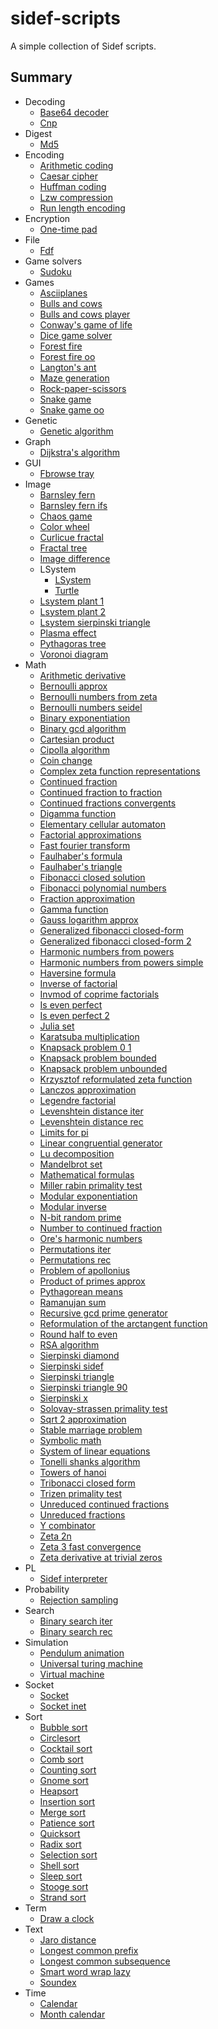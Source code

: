 # sidef-scripts

A simple collection of Sidef scripts.

## Summary

* Decoding
    * [Base64 decoder](./Decoding/base64_decoder.sf)
    * [Cnp](./Decoding/cnp.sf)
* Digest
    * [Md5](./Digest/md5.sf)
* Encoding
    * [Arithmetic coding](./Encoding/arithmetic_coding.sf)
    * [Caesar cipher](./Encoding/caesar_cipher.sf)
    * [Huffman coding](./Encoding/huffman_coding.sf)
    * [Lzw compression](./Encoding/lzw_compression.sf)
    * [Run length encoding](./Encoding/run_length_encoding.sf)
* Encryption
    * [One-time pad](./Encryption/one-time_pad.sf)
* File
    * [Fdf](./File/fdf.sf)
* Game solvers
    * [Sudoku](./Game%20solvers/sudoku.sf)
* Games
    * [Asciiplanes](./Games/asciiplanes.sf)
    * [Bulls and cows](./Games/bulls_and_cows.sf)
    * [Bulls and cows player](./Games/bulls_and_cows_player.sf)
    * [Conway's game of life](./Games/conway_s_game_of_life.sf)
    * [Dice game solver](./Games/dice_game_solver.sf)
    * [Forest fire](./Games/forest_fire.sf)
    * [Forest fire oo](./Games/forest_fire_oo.sf)
    * [Langton's ant](./Games/langton_s_ant.sf)
    * [Maze generation](./Games/maze_generation.sf)
    * [Rock-paper-scissors](./Games/rock-paper-scissors.sf)
    * [Snake game](./Games/snake_game.sf)
    * [Snake game oo](./Games/snake_game_oo.sf)
* Genetic
    * [Genetic algorithm](./Genetic/genetic_algorithm.sf)
* Graph
    * [Dijkstra's algorithm](./Graph/dijkstra_s_algorithm.sf)
* GUI
    * [Fbrowse tray](./GUI/fbrowse_tray.sf)
* Image
    * [Barnsley fern](./Image/barnsley_fern.sf)
    * [Barnsley fern ifs](./Image/barnsley_fern_ifs.sf)
    * [Chaos game](./Image/chaos_game.sf)
    * [Color wheel](./Image/color_wheel.sf)
    * [Curlicue fractal](./Image/curlicue_fractal.sf)
    * [Fractal tree](./Image/fractal_tree.sf)
    * [Image difference](./Image/image_difference.sf)
    * LSystem
        * [LSystem](./Image/LSystem/LSystem.sf)
        * [Turtle](./Image/LSystem/Turtle.sf)
    * [Lsystem plant 1](./Image/lsystem_plant_1.sf)
    * [Lsystem plant 2](./Image/lsystem_plant_2.sf)
    * [Lsystem sierpinski triangle](./Image/lsystem_sierpinski_triangle.sf)
    * [Plasma effect](./Image/plasma_effect.sf)
    * [Pythagoras tree](./Image/pythagoras_tree.sf)
    * [Voronoi diagram](./Image/voronoi_diagram.sf)
* Math
    * [Arithmetic derivative](./Math/arithmetic_derivative.sf)
    * [Bernoulli approx](./Math/bernoulli_approx.sf)
    * [Bernoulli numbers from zeta](./Math/bernoulli_numbers_from_zeta.sf)
    * [Bernoulli numbers seidel](./Math/bernoulli_numbers_seidel.sf)
    * [Binary exponentiation](./Math/binary_exponentiation.sf)
    * [Binary gcd algorithm](./Math/binary_gcd_algorithm.sf)
    * [Cartesian product](./Math/cartesian_product.sf)
    * [Cipolla algorithm](./Math/cipolla_algorithm.sf)
    * [Coin change](./Math/coin_change.sf)
    * [Complex zeta function representations](./Math/complex_zeta_function_representations.sf)
    * [Continued fraction](./Math/continued_fraction.sf)
    * [Continued fraction to fraction](./Math/continued_fraction_to_fraction.sf)
    * [Continued fractions convergents](./Math/continued_fractions_convergents.sf)
    * [Digamma function](./Math/digamma_function.sf)
    * [Elementary cellular automaton](./Math/elementary_cellular_automaton.sf)
    * [Factorial approximations](./Math/factorial_approximations.sf)
    * [Fast fourier transform](./Math/fast_fourier_transform.sf)
    * [Faulhaber's formula](./Math/faulhaber_s_formula.sf)
    * [Faulhaber's triangle](./Math/faulhaber_s_triangle.sf)
    * [Fibonacci closed solution](./Math/fibonacci_closed_solution.sf)
    * [Fibonacci polynomial numbers](./Math/fibonacci_polynomial_numbers.sf)
    * [Fraction approximation](./Math/fraction_approximation.sf)
    * [Gamma function](./Math/gamma_function.sf)
    * [Gauss logarithm approx](./Math/gauss_logarithm_approx.sf)
    * [Generalized fibonacci closed-form](./Math/generalized_fibonacci_closed-form.sf)
    * [Generalized fibonacci closed-form 2](./Math/generalized_fibonacci_closed-form_2.sf)
    * [Harmonic numbers from powers](./Math/harmonic_numbers_from_powers.sf)
    * [Harmonic numbers from powers simple](./Math/harmonic_numbers_from_powers_simple.sf)
    * [Haversine formula](./Math/haversine_formula.sf)
    * [Inverse of factorial](./Math/inverse_of_factorial.sf)
    * [Invmod of coprime factorials](./Math/invmod_of_coprime_factorials.sf)
    * [Is even perfect](./Math/is_even_perfect.sf)
    * [Is even perfect 2](./Math/is_even_perfect_2.sf)
    * [Julia set](./Math/julia_set.sf)
    * [Karatsuba multiplication](./Math/karatsuba_multiplication.sf)
    * [Knapsack problem 0 1](./Math/knapsack_problem_0_1.sf)
    * [Knapsack problem bounded](./Math/knapsack_problem_bounded.sf)
    * [Knapsack problem unbounded](./Math/knapsack_problem_unbounded.sf)
    * [Krzysztof reformulated zeta function](./Math/krzysztof_reformulated_zeta_function.sf)
    * [Lanczos approximation](./Math/lanczos_approximation.sf)
    * [Legendre factorial](./Math/legendre_factorial.sf)
    * [Levenshtein distance iter](./Math/levenshtein_distance_iter.sf)
    * [Levenshtein distance rec](./Math/levenshtein_distance_rec.sf)
    * [Limits for pi](./Math/limits_for_pi.sf)
    * [Linear congruential generator](./Math/linear_congruential_generator.sf)
    * [Lu decomposition](./Math/lu_decomposition.sf)
    * [Mandelbrot set](./Math/mandelbrot_set.sf)
    * [Mathematical formulas](./Math/mathematical_formulas.sf)
    * [Miller rabin primality test](./Math/miller_rabin_primality_test.sf)
    * [Modular exponentiation](./Math/modular_exponentiation.sf)
    * [Modular inverse](./Math/modular_inverse.sf)
    * [N-bit random prime](./Math/n-bit_random_prime.sf)
    * [Number to continued fraction](./Math/number_to_continued_fraction.sf)
    * [Ore's harmonic numbers](./Math/ore_s_harmonic_numbers.sf)
    * [Permutations iter](./Math/permutations_iter.sf)
    * [Permutations rec](./Math/permutations_rec.sf)
    * [Problem of apollonius](./Math/problem_of_apollonius.sf)
    * [Product of primes approx](./Math/product_of_primes_approx.sf)
    * [Pythagorean means](./Math/pythagorean_means.sf)
    * [Ramanujan sum](./Math/ramanujan_sum.sf)
    * [Recursive gcd prime generator](./Math/recursive_gcd_prime_generator.sf)
    * [Reformulation of the arctangent function](./Math/reformulation_of_the_arctangent_function.sf)
    * [Round half to even](./Math/round_half_to_even.sf)
    * [RSA algorithm](./Math/RSA_algorithm.sf)
    * [Sierpinski diamond](./Math/sierpinski_diamond.sf)
    * [Sierpinski sidef](./Math/sierpinski_sidef.sf)
    * [Sierpinski triangle](./Math/sierpinski_triangle.sf)
    * [Sierpinski triangle 90](./Math/sierpinski_triangle_90.sf)
    * [Sierpinski x](./Math/sierpinski_x.sf)
    * [Solovay-strassen primality test](./Math/solovay-strassen_primality_test.sf)
    * [Sqrt 2 approximation](./Math/sqrt_2_approximation.sf)
    * [Stable marriage problem](./Math/stable_marriage_problem.sf)
    * [Symbolic math](./Math/symbolic_math.sf)
    * [System of linear equations](./Math/system_of_linear_equations.sf)
    * [Tonelli shanks algorithm](./Math/tonelli_shanks_algorithm.sf)
    * [Towers of hanoi](./Math/towers_of_hanoi.sf)
    * [Tribonacci closed form](./Math/tribonacci_closed_form.sf)
    * [Trizen primality test](./Math/trizen_primality_test.sf)
    * [Unreduced continued fractions](./Math/unreduced_continued_fractions.sf)
    * [Unreduced fractions](./Math/unreduced_fractions.sf)
    * [Y combinator](./Math/y_combinator.sf)
    * [Zeta 2n](./Math/zeta_2n.sf)
    * [Zeta 3 fast convergence](./Math/zeta_3_fast_convergence.sf)
    * [Zeta derivative at trivial zeros](./Math/zeta_derivative_at_trivial_zeros.sf)
* PL
    * [Sidef interpreter](./PL/sidef_interpreter.sf)
* Probability
    * [Rejection sampling](./Probability/rejection_sampling.sf)
* Search
    * [Binary search iter](./Search/binary_search_iter.sf)
    * [Binary search rec](./Search/binary_search_rec.sf)
* Simulation
    * [Pendulum animation](./Simulation/pendulum_animation.sf)
    * [Universal turing machine](./Simulation/universal_turing_machine.sf)
    * [Virtual machine](./Simulation/virtual_machine.sf)
* Socket
    * [Socket](./Socket/socket.sf)
    * [Socket inet](./Socket/socket_inet.sf)
* Sort
    * [Bubble sort](./Sort/bubble_sort.sf)
    * [Circlesort](./Sort/circlesort.sf)
    * [Cocktail sort](./Sort/cocktail_sort.sf)
    * [Comb sort](./Sort/comb_sort.sf)
    * [Counting sort](./Sort/counting_sort.sf)
    * [Gnome sort](./Sort/gnome_sort.sf)
    * [Heapsort](./Sort/heapsort.sf)
    * [Insertion sort](./Sort/insertion_sort.sf)
    * [Merge sort](./Sort/merge_sort.sf)
    * [Patience sort](./Sort/patience_sort.sf)
    * [Quicksort](./Sort/quicksort.sf)
    * [Radix sort](./Sort/radix_sort.sf)
    * [Selection sort](./Sort/selection_sort.sf)
    * [Shell sort](./Sort/shell_sort.sf)
    * [Sleep sort](./Sort/sleep_sort.sf)
    * [Stooge sort](./Sort/stooge_sort.sf)
    * [Strand sort](./Sort/strand_sort.sf)
* Term
    * [Draw a clock](./Term/draw_a_clock.sf)
* Text
    * [Jaro distance](./Text/jaro_distance.sf)
    * [Longest common prefix](./Text/longest_common_prefix.sf)
    * [Longest common subsequence](./Text/longest_common_subsequence.sf)
    * [Smart word wrap lazy](./Text/smart_word_wrap_lazy.sf)
    * [Soundex](./Text/soundex.sf)
* Time
    * [Calendar](./Time/calendar.sf)
    * [Month calendar](./Time/month_calendar.sf)
